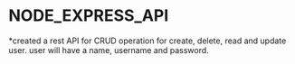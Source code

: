 # NODE_EXPRESS_API

*created a rest API for CRUD operation for create, delete, read and update user. user will have a name, username and password.
